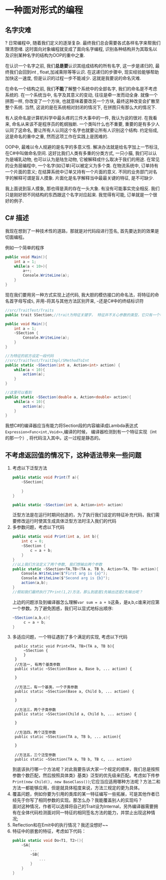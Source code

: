 # 一种面对形式的编程
## 名字灾难
?
日常编程中, 随着我们定义的逐渐复杂. 最终我们总会需要各式各样名字来帮我们理清思绪. 这时面向对象编程就变成了面向名字编程, 识别各种结构并为其取名以及识别某种名字的结构为OOP的重中之重.

在认识一个名字之前, 我们**总是要**认识其组成结构的所有名字, 这一步是递归的, 
最终我们会回到int , float,加减乘除等等认识. 在这递归的步骤中, 现实经验能够帮助加快这一速度, 但是认识的过程一步不能减少. 这就是我要说的命名灾难.

在命名一个结构之前, 我们**不能**了解整个系统中的全部名字, 我们的命名是不考虑系统的. 在一个系统当中, 名字及其意义的变动, 往往是牵一发而动全身. 就像一个拼图一样, 你改变了一个方块, 也就意味着要改另一个方块, 最终这种改变会扩散至整个系统. 当然, 这说的是在系统相对封闭的情况下, 在拼图只有那么大的情况下.

有人说命名是计算机科学中最头疼的三件大事中的一件, 我认为说的很对. 在我看来, 命名从来该不是程序员的乾纲独断. 一个类叫什么也不重要, 重要的是有多少人认同了这命名, 要让所有人认同这个名字也就要让所有人识别这个结构. 约定俗成, 这是命名的重中之重, 然而这项工作在实践上是困难的.

OOP中, 最难以令人规避的是名字的多意义性. 解决办法就是给名字加上一节标注, 在C#中叫做命名空间. 这好比我们人类有多重的分类方式, 一只小猫, 我们可以认为是哺乳动物, 也可以认为是陆生动物, 它被解释成什么取决于我们的用途. 在常见的业务层编程中, 一个名字(如订单)可以被定义为多个类. 在物流系统中, 订单持有一个片面的意义; 在结算系统中订单又持有一个片面的意义. 不同的业务部门对名字的解释可谓是盲人摸象. 片面化是名字解释当中最最关键的特征, 是不可缺少. 

我上面说到盲人摸象, 那也得是真的存在一头大象. 有没有可能事实完全相反. 我们只是刚好把不同结构的东西跟这个名字对应起来. 我觉得有可能, 订单就是一个很好的例子.


## C# 描述

我现在想到了一种技术性的道路，那就是对代码段进行签名, 首先要达到的效果是切面编程。

例如一个简单的程序

```C#
public void Main(){
	int a = 1;
	while(a < 10>){
		a++;
		Console.WriteLine(a);
	}
}
```

现在我们要用另一种方式实现上述代码, 我大胆的模仿接口的命名法，将特征的命名首字母写成`S`, 并用`~`将其与其他方法区别开来, `~`还是C#中的终结标识符  

```C#
//src/TraitTest/Traits
public trait SSection;//trait为特征关键字， 特征并不关心参数的类型，它只有一个名字。我取名Section（切面）

public void Main(){
	int a = 1;
    ~SSection {
		Console.WriteLine(a);
	}
}

//为特征的前方设定一段代码
//src/TraitTest/TraitImpl/SMethodToInt
public static ~SSection(int a, Action<int> action) {
	while(a < 10){
		action(a);
	}
}

//这里可以看到
public static ~SSection(double a, Action<double> action){
	while(a < 10){
		action(a);
	}
}

```
我想C#的编译器应当有能力将Section段的内容编译成Lambda表达式`Expression<Func<int,Void>>`,编译的时候， 编译器检测到有一个特征实现（int的那一个）, 将代码注入其中。这一过程是静态的。

## 不考虑返回值的情况下，这种语法带来一些问题  
1. 考虑以下泛型方法
   ```C#
   public static void Print(T a){
	   ~SSection{
      	  
	   }
   }

   public static ~SSection(int a, Action<int> action)
   ```
   泛型方法是在运行时期间创造的，为了执行我们设定的特征补充代码，我们需要修改运行时使其生成具体泛型方法时注入我们的代码
2. 多参数问题，考虑以下代码
   ```C#
   public static void Print(int a, int b){
	   int c = 0;
	   ~SSection {
		   c = a + b;
	   }
   }
   //以上我们方法定义了两个参数, 我们想输出两个参数
   public static ~SSection<TA,TB>(TA a, TB b, Action<TA, TB> action){
	   Console.WriteLine($"First arg is {a}");
	   Console.WriteLine($"Second arg is {b}");
	   action(a,b);
   }
   //假如我们最终执行了Print(1,2)方法，那么到底是1先输出还是2先输出呢？
   ```
   上边的问题涉及到编译器怎么理解`var sum = a + b`这条，是a,b,c谁来对应第一个参数。为了避免困惑，我们可以显式地标出顺序:
   ```C#
   ~SSection(a,b,c){
		c = a + b;
   }
   ```
3. 多适应问题，一个特征遇到了多个满足的实现, 考虑以下代码
   ```
    public static void Print<TA, TB>(TA a, TB b){
	    ~SSection {
		}
    }
	//方法一, 有两个基类参数
	public static ~SSection(Base a, Base b, ... action) {

	}

	//方法二，有一个基类，一个子类参数
	public static ~SSection(Base a, Child b, ... action) {

	}

	//方法三，两个子类参数
	public static ~SSection(Child a, Child b, ... action) {

	}

	//方法四，两个泛型参数
	public static ~SSection(TA a, TB b, ... action){

	}

	//方法五，三个泛型参数
	public static ~SSection(TA a, TB b, TB c, ... action)

   ```
   到底该执行哪一个方法呢？对此我要告诉大家一个规定的顺序，我们总是按照参数个数匹配，然后按照具体类》基类》泛型的优先级来匹配。考虑如下传参`Print(new Child(), new BaseClass())`;它应当应适用哪种方法呢？方法二和方法一都能够应用，但是就具体程度来说，方法三规定的更为具体。
4. 覆盖问题，例如你要为引用的类库的某一特征编写一些拓展，可是其他作者已经先于你写了相同参数的实现。那怎么办？我能覆盖别人的实现吗？  
   面对这种情况，作者可以选择将自己的Trait设为Internal，另外编译器需要拥有在全体代码检测面对同一特征的相同签名方法的能力，并禁止出现这种情况;
5. Reflection和在Emit中的执行情况？我还没想好~~
6. 特征中的嵌套的特征，考虑如下代码：
	```C#
	public static void Do<T1, T2>(){
		~SA{
			...
			~SB{
				...
			}
		}
	}
	```
